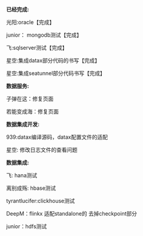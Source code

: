 **已经完成:**

光阳:oracle【完成】

junior： mongodb测试【完成】

飞:sqlserver测试【完成】

星空:集成datax部分代码的书写【完成】

星空:集成seatunnel部分代码书写【完成】



**数据服务:**

子弹在这：修复页面

若能变成海：修复页面

**数据集成开发:** 

939:datax编译源码，datax配置文件的适配

星空: 修改日志文件的查看问题

**数据集成:** 

飞: hana测试

离别成殇: hbase测试

tyrantlucifer:clickhouse测试

DeepM：flinkx 适配standalone的 去掉checkpoint部分 

junior：hdfs测试
